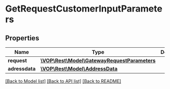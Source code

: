 # GetRequestCustomerInputParameters

## Properties
Name | Type | Description | Notes
------------ | ------------- | ------------- | -------------
**request** | [**\VOP\Rest\Model\GatewayRequestParameters**](GatewayRequestParameters.md) |  | [optional] 
**adressdata** | [**\VOP\Rest\Model\AddressData**](AddressData.md) |  | [optional] 

[[Back to Model list]](../../README.md#documentation-for-models) [[Back to API list]](../../README.md#documentation-for-api-endpoints) [[Back to README]](../../README.md)

